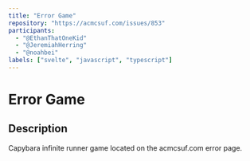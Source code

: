 ```yaml
---
title: "Error Game"
repository: "https://acmcsuf.com/issues/853"
participants:
  - "@EthanThatOneKid"
  - "@JeremiahHerring"
  - "@noahbei"
labels: ["svelte", "javascript", "typescript"]
---
```


# Error Game

## Description

Capybara infinite runner game located on the acmcsuf.com error page.
